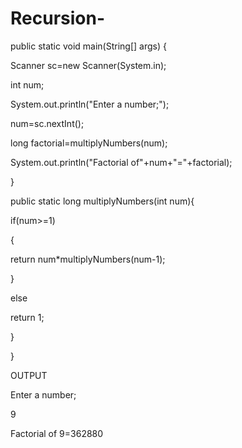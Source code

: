 # Recursion-
public static void main(String[] args) {

Scanner sc=new Scanner(System.in);

int num;

System.out.println("Enter a number;");

num=sc.nextInt();

long factorial=multiplyNumbers(num);

System.out.println("Factorial of"+num+"="+factorial);

}

public static long multiplyNumbers(int num){

if(num>=1)

{

return num*multiplyNumbers(num-1);

}

else

return 1;

}

}

OUTPUT

Enter a number;

9

Factorial of 9=362880
